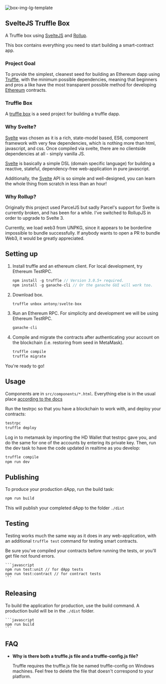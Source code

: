 ![box-img-lg-template](https://user-images.githubusercontent.com/218949/63261050-6ce11600-c27a-11e9-9355-1ee226b4497c.png)

## SvelteJS Truffle Box

A Truffle box using [SvelteJS](https://svelte.technology/) and [Rollup](https://rollupjs.org/).

This box contains everything you need to start building a smart-contract app.

### Project Goal

To provide the simplest, cleanest seed for building an Ethereum dapp using [Truffle](http://truffleframework.com/), with the minimum possible dependencies, meaning that beginners and pros a like have the most transparent possible method for developing [Ethereum](https://www.ethereum.org/) contracts.

### Truffle Box

A [truffle box](http://truffleframework.com/boxes/) is a seed project for building a truffle dapp.

### Why Svelte?

[Svelte](https://svelte.technology) was chosen as it is a rich, state-model based, ES6, component framework with very few dependencies, which is nothing more than html, javascript, and css. Once compiled via svelte, there are no clientside dependencies at all - simply vanilla JS.

[Svelte](https://svelte.technology) is basically a simple DSL (domain specific language) for building a reactive, stateful, dependency-free web-application in pure javascript.

Additionally, the [Svelte](https://svelte.technology) API is so simple and well-designed, you can learn the whole thing from scratch in less than an hour!

### Why Rollup?

Originally this project used ParcelJS but sadly Parcel's support for Svelte is currently broken, and has been for a while. I've switched to RollupJS in order to upgrade to Svelte 3.

Currently, we load web3 from UNPKG, since it appears to be borderline impossible to bundle successfully. If anybody wants to open a PR to bundle Web3, it would be greatly appreciated.

## Setting up

1. Install truffle and an ethereum client. For local development, try Ethereum TestRPC.
    ```javascript
    npm install -g truffle // Version 3.0.5+ required.
    npm install -g ganache-cli // Or the ganache GUI will work too.
    ```

2. Download box.
    ```javascript
    truffle unbox antony/svelte-box
    ```

4. Run an Ethereum RPC. For simplicity and development we will be using Ethereum TestRPC.
    ```javascript
    ganache-cli
    ```

7. Compile and migrate the contracts after authenticating your account on the blockchain (i.e. restoring from seed in MetaMask).
    ```javascript
    truffle compile
    truffle migrate
    ```

You're ready to go!

## Usage

Components are in `src/components/*.html`. Everything else is in the usual place [according to the docs](https://github.com/trufflesuite/truffle-init-default)

Run the testrpc so that you have a blockchain to work with, and deploy your contracts:

```bash
testrpc
truffle deploy
```

Log in to metamask by importing the HD Wallet that testrpc gave you, and do the same for one of the accounts by entering its private key. Then, run the dev task to have the code updated in realtime as you develop:

```bash
truffle compile
npm run dev
```

## Publishing

To produce your production dApp, run the build task:

```bash
npm run build
```

This will publish your completed dApp to the folder `./dist`

## Testing

Testing works much the same way as it does in any web-application, with an additional `truffle test` command for testing smart contracts.

Be sure you've compiled your contracts before running the tests, or you'll get file not found errors.

    ```javascript
    npm run test:unit // for dApp tests
    npm run test:contract // for contract tests
    ```

## Releasing

To build the application for production, use the build command. A production build will be in the `./dist` folder.

    ```javascript
    npm run build
    ```

## FAQ

* __Why is there both a truffle.js file and a truffle-config.js file?__

    Truffle requires the truffle.js file be named truffle-config on Windows machines. Feel free to delete the file that doesn't correspond to your platform.
